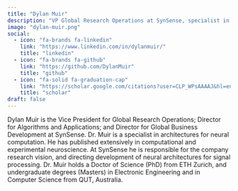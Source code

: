 ```yaml
---
title: "Dylan Muir"
description: "VP Global Research Operations at SynSense, specialist in neural computation architectures. Directs research vision and neural architecture development."
image: "dylan-muir.png"
social:
  - icon: "fa-brands fa-linkedin"
    link: "https://www.linkedin.com/in/dylanmuir/"
    title: "linkedin"
  - icon: "fa-brands fa-github"
    link: "https://github.com/DylanMuir"
    title: "github"
  - icon: "fa-solid fa-graduation-cap"
    link: "https://scholar.google.com/citations?user=CLP_WPsAAAAJ&hl=en"
    title: "scholar"
draft: false
---
```

Dylan Muir is the Vice President for Global Research Operations; Director for Algorithms and Applications; and Director for Global Business Development at SynSense. Dr. Muir is a specialist in architectures for neural computation. He has published extensively in computational and experimental neuroscience. At SynSense he is responsible for the company research vision, and directing development of neural architectures for signal processing. Dr. Muir holds a Doctor of Science (PhD) from ETH Zurich, and undergraduate degrees (Masters) in Electronic Engineering and in Computer Science from QUT, Australia.
